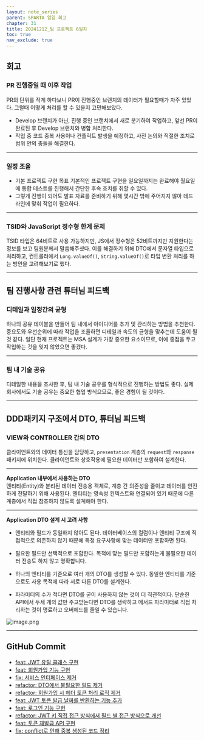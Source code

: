```yaml
---
layout: note_series
parent: SPARTA 일일 회고
chapter: 31
title: 20241212_팀 프로젝트 6일차
toc: true
nav_exclude: true
---
```


## 회고
### PR 진행중일 때 이후 작업
PR의 단위를 작게 하다보니 PR이 진행중인 브랜치의 데이터가 필요할때가 자주 있었다.
그럴때 어떻게 처리를 할 수 있을지 고민해보았다.

- Develop 브랜치가 아닌, 진행 중인 브랜치에서 새로 분기하여 작업하고, 앞선 PR이 완료된 후 Develop 브랜치와 병합 처리한다.
- 작업 중 코드 중복 사용이나 컨플릭트 발생을 예정하고, 사전 논의와 적절한 조치로 범위 안의 충돌을 해결한다.

---

### 일정 조율
- 기본 프로젝트 구현 목표
  기본적인 프로젝트 구현을 일요일까지는 완료해야 월요일에 통합 테스트를 진행해서 간단한 후속 조치를 취할 수 있다. 
- 그렇게 진행이 되어도 발표 자료를 준비하기 위해 몇시간 밖에 주어지지 않아 데드라인에 맞춰 작업이 필요하다.

---

### TSID와 JavaScript 정수형 한계 문제
TSID 타입은 64비트로 사용 가능하지만, JS에서 정수형은 52비트까지만 지원한다는 정보를 보고 팀원분께서 말씀해주셨다.
이를 해결하기 위해 DTO에서 문자열 타입으로 처리하고, 컨트롤러에서 `Long.valueOf()`, `String.valueOf()`로 타입 변환 처리를 하는 방안을 고려해보기로 했다.

---

## 팀 진행사항 관련 튜터님 피드백
### 디테일과 일정간의 균형
하나의 공유 테이블을 만들어 팀 내에서 아이디어를 추가 및 관리하는 방법을 추천한다.
중요도와 우선순위에 따라 작업을 조율하면 디테일과 속도의 균형을 맞추는데 도움이 될 것 같다.
일단 현재 프로젝트는 MSA 설계가 가장 중요한 요소이므로, 이에 중점을 두고 작업하는 것을 잊지 않았으면 좋겠다.

---

### 팀 내 기술 공유
디테일한 내용을 조사한 후, 팀 내 기술 공유를 형식적으로 진행하는 방법도 좋다.
실제 회사에서도 기술 공유는 중요한 협업 방식으므로, 좋은 경험이 될 것이다.

---

## DDD패키지 구조에서 DTO, 튜터님 피드백
### VIEW와 CONTROLLER 간의 DTO
클라이언트와의 데이터 통신을 담당하고, `presentation` 계층의 `request`와 `response` 패키지에 위치한다.
클라이언트와 상호작용에 필요한 데이터만 포함하여 설계한다.

---

**Application 내부에서 사용하는 DTO**  
엔티티(Entity)와 분리된 데이터 전송용 객체로, 계층 간 의존성을 줄이고 데이터를 안전하게 전달하기 위해 사용된다. 엔티티는 영속성 컨텍스트와 연결되어 있기 때문에 다른 계층에서 직접 참조하지 않도록 설계해야 한다.

---

**Application DTO 설계 시 고려 사항**
- 엔티티와 필드가 동일하지 않아도 된다.
  데이터베이스의 컬럼이나 엔티티 구조에 직접적으로 의존하지 않기 때문에 특정 요구사항에 맞는 데이터만 포함하면 된다.

- 필요한 필드만 선택적으로 포함한다.
  목적에 맞는 필드만 포함하는게 불필요한 데이터 전송도 하지 않고 명확합니다.

- 하나의 엔티티를 기준으로 여러 개의 DTO를 생성할 수 있다.
  동일한 엔티티를 기준으로도 사용 목적에 따라 서로 다른 DTO를 설계한다.

- 파라미터의 수가 적다면 DTO를 굳이 사용하지 않는 것이 더 직관적이다.
  단순한 API에서 두세 개의 값만 주고받는다면 DTO를 생략하고 메서드 파라미터로 직접 처리하는 것이 명료하고 오버헤드를 줄일 수 있습니다.

![image.png](https://file.notion.so/f/f/b871e4f7-2e91-4461-a99d-f64b1837e00c/a53831e2-4acc-48f8-afb0-8b7321418af0/image.png?table=block&id=15a133b1-41d6-80e7-bbdc-ee22c90d295e&spaceId=b871e4f7-2e91-4461-a99d-f64b1837e00c&expirationTimestamp=1734393600000&signature=Fw_IEIQhC1KnTlfRHExofulADeWpiTkY1WprQMOjlpc&downloadName=image.png)

---

## GitHub Commit
- [feat: JWT 유틸 클래스 구현](https://github.com/jv-cc/FlowMesh/commit/a235db258745256cd26be50ae74bba5003cfd419)
- [feat: 회원가입 기능 구현](https://github.com/jv-cc/FlowMesh/commit/010228122986c04322ba265a3a261e1948652344)
- [fix: 서비스 인터페이스 제거](https://github.com/jv-cc/FlowMesh/commit/5f37e0d664c7ee744943b572e934dfdfd62c64cd)
- [refactor: DTO에서 불필요한 필드 제거](https://github.com/jv-cc/FlowMesh/commit/7e68dc68c90f70d27cd89ea31eb5dc348118b178)
- [refactor: 회원가입 시 헤더 토큰 처리 로직 제거](https://github.com/jv-cc/FlowMesh/commit/c6c12ed17e980eb6986470e3a2d94a65debeed3e)
- [feat: JWT 토큰 발급 날짜를 반환하는 기능 추가](https://github.com/jv-cc/FlowMesh/commit/e978346390decb5213c031690d5bddc94772aeb2)
- [feat: 로그인 기능 구현](https://github.com/jv-cc/FlowMesh/commit/628a10a89dc2cfad5b60817673173dd8284029b7)
- [refactor: JWT 키 직접 접근 방식에서 필드 별 접근 방식으로 개선](https://github.com/jv-cc/FlowMesh/commit/d394861a2c32f7c55594008bb9d56b2f569b45af)
- [feat: 토큰 재발급 API 구현](https://github.com/jv-cc/FlowMesh/commit/226dd3c74de273db868c6b2812f8c940bd5b478e)
- [fix: conflict로 인해 중복 생성된 코드 정리](https://github.com/jv-cc/FlowMesh/commit/51b11ba1803080dc5b8a19519c84ebfd294e232d)

